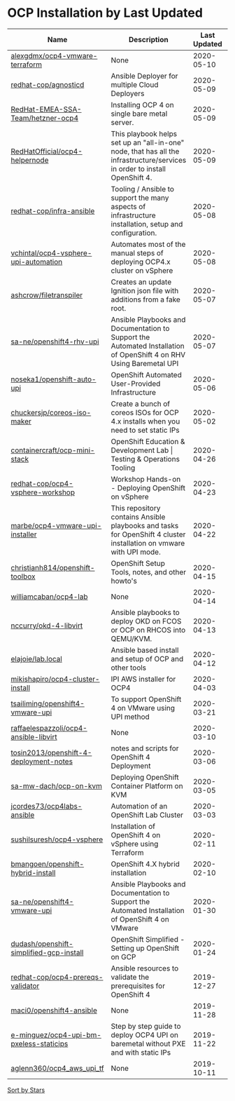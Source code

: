 # OCP Installation by Last Updated

Name | Description | Last Updated | Stars 
--- | --- | --- | --- 
[alexgdmx/ocp4-vmware-terraform](https://github.com/alexgdmx/ocp4-vmware-terraform) | None | 2020-05-10 | 0 
[redhat-cop/agnosticd](https://github.com/redhat-cop/agnosticd) | Ansible Deployer for multiple Cloud Deployers | 2020-05-09 | 212 
[RedHat-EMEA-SSA-Team/hetzner-ocp4](https://github.com/RedHat-EMEA-SSA-Team/hetzner-ocp4) | Installing OCP 4 on single bare metal server. | 2020-05-09 | 37 
[RedHatOfficial/ocp4-helpernode](https://github.com/RedHatOfficial/ocp4-helpernode) | This playbook helps set up an "all-in-one" node, that has all the infrastructure/services in order to install OpenShift 4.  | 2020-05-09 | 59 
[redhat-cop/infra-ansible](https://github.com/redhat-cop/infra-ansible) | Tooling / Ansible to support the many aspects of infrastructure installation, setup and configuration.  | 2020-05-08 | 127 
[vchintal/ocp4-vsphere-upi-automation](https://github.com/RedHatOfficial/ocp4-vsphere-upi-automation) | Automates most of the manual steps of deploying OCP4.x cluster on vSphere | 2020-05-08 | 25 
[ashcrow/filetranspiler](https://github.com/ashcrow/filetranspiler) | Creates an update Ignition json file with additions from a fake root. | 2020-05-07 | 30 
[sa-ne/openshift4-rhv-upi](https://github.com/sa-ne/openshift4-rhv-upi) | Ansible Playbooks and Documentation to Support the Automated Installation of OpenShift 4 on RHV Using Baremetal UPI | 2020-05-07 | 33 
[noseka1/openshift-auto-upi](https://github.com/noseka1/openshift-auto-upi) | OpenShift Automated User-Provided Infrastructure | 2020-05-06 | 21 
[chuckersjp/coreos-iso-maker](https://github.com/chuckersjp/coreos-iso-maker) | Create a bunch of coreos ISOs for OCP 4.x installs when you need to set static IPs | 2020-05-02 | 18 
[containercraft/ocp-mini-stack](https://github.com/containercraft/ocp-mini-stack) | OpenShift Education & Development Lab \| Testing  & Operations Tooling | 2020-04-26 | 3 
[redhat-cop/ocp4-vsphere-workshop](https://github.com/redhat-cop/ocp4-vsphere-workshop) | Workshop Hands-on - Deploying OpenShift on vSphere | 2020-04-23 | 11 
[marbe/ocp4-vmware-upi-installer](https://github.com/marbe/ocp4-vmware-upi-installer) | This repository contains Ansible playbooks and tasks for OpenShift 4 cluster installation on vmware with UPI mode. | 2020-04-22 | 5 
[christianh814/openshift-toolbox](https://github.com/christianh814/openshift-toolbox) | OpenShift Setup Tools, notes, and other howto's | 2020-04-15 | 27 
[williamcaban/ocp4-lab](https://github.com/williamcaban/ocp4-lab) | None | 2020-04-14 | 8 
[nccurry/okd-4-libvirt](https://github.com/nccurry/okd-4-libvirt) | Ansible playbooks to deploy OKD on FCOS or OCP on RHCOS into QEMU/KVM. | 2020-04-13 | 0 
[elajoie/lab.local](https://github.com/elajoie/lab.local) | Ansible based install and setup of OCP and other tools | 2020-04-12 | 1 
[mikishapiro/ocp4-cluster-install](https://github.com/mikishapiro/ocp4-cluster-install) | IPI AWS installer for OCP4 | 2020-04-03 | 7 
[tsailiming/openshift4-vmware-upi](https://github.com/tsailiming/openshift4-vmware-upi) | To support OpenShift 4 on VMware using UPI method  | 2020-03-21 | 2 
[raffaelespazzoli/ocp4-ansible-libvirt](https://github.com/raffaelespazzoli/ocp4-ansible-libvirt) | None | 2020-03-10 | 6 
[tosin2013/openshift-4-deployment-notes](https://github.com/tosin2013/openshift-4-deployment-notes) | notes and scripts for OpenShift 4 Deployment | 2020-03-06 | 18 
[sa-mw-dach/ocp-on-kvm](https://github.com/sa-mw-dach/ocp-on-kvm) | Deploying OpenShift Container Platform on KVM | 2020-03-05 | 3 
[jcordes73/ocp4labs-ansible](https://github.com/jcordes73/ocp4labs-ansible) | Automation of an OpenShift Lab Cluster | 2020-03-03 | 3 
[sushilsuresh/ocp4-vsphere](https://github.com/sushilsuresh/ocp4-vsphere) | Installation of OpenShift 4 on vSphere using Terraform  | 2020-02-11 | 1 
[bmangoen/openshift-hybrid-install](https://github.com/bmangoen/openshift-hybrid-install) | OpenShift 4.X hybrid installation | 2020-02-10 | 0 
[sa-ne/openshift4-vmware-upi](https://github.com/sa-ne/openshift4-vmware-upi) | Ansible Playbooks and Documentation to Support the Automated Installation of OpenShift 4 on VMware | 2020-01-30 | 16 
[dudash/openshift-simplified-gcp-install](https://github.com/dudash/openshift-simplified-gcp-install) | OpenShift Simplified - Setting up OpenShift on GCP | 2020-01-24 | 7 
[redhat-cop/ocp4-prereqs-validator](https://github.com/redhat-cop/ocp4-prereqs-validator) | Ansible resources to validate the prerequisites for OpenShift 4 | 2019-12-27 | 3 
[maci0/openshift4-ansible](https://github.com/maci0/openshift4-ansible) | None | 2019-11-28 | 9 
[e-minguez/ocp4-upi-bm-pxeless-staticips](https://github.com/e-minguez/ocp4-upi-bm-pxeless-staticips) | Step by step guide to deploy OCP4 UPI on baremetal without PXE and with static IPs | 2019-11-22 | 33 
[aglenn360/ocp4_aws_upi_tf](https://github.com/aglenn360/ocp4_aws_upi_tf) | None | 2019-10-11 | 6 

[Sort by Stars](OCP%20Installation.Stars.md)